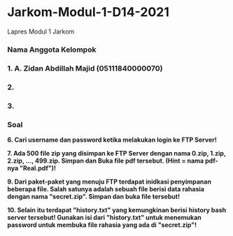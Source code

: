 # Jarkom-Modul-1-D14-2021
Lapres Modul 1 Jarkom

### Nama Anggota Kelompok
### 1. A. Zidan Abdillah Majid (05111840000070)
### 2. 
### 3. 

### Soal

**6. Cari username dan password ketika melakukan login ke FTP Server!**

**7. Ada 500 file zip yang disimpan ke FTP Server dengan nama 0.zip, 1.zip, 2.zip, ..., 499.zip. Simpan dan Buka file pdf tersebut. (Hint = nama pdf-nya "Real.pdf")!**

**9. Dari paket-paket yang menuju FTP terdapat inidkasi penyimpanan beberapa file. Salah satunya adalah sebuah file berisi data rahasia dengan nama "secret.zip". Simpan dan buka file tersebut!**

**10. Selain itu terdapat "history.txt" yang kemungkinan berisi history bash server tersebut! Gunakan isi dari "history.txt" untuk menemukan password untuk membuka file rahasia yang ada di "secret.zip"!**
